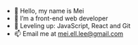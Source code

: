 - 👋 Hello, my name is Mei
- 👀 I’m a front-end web developer
- 🌱 Leveling up: JavaScript, React and Git
- 📫 Email me at mei.ell.lee@gmail.com

<!---
meillee/meillee is a ✨ special ✨ repository because its `README.md` (this file) appears on your GitHub profile.
You can click the Preview link to take a look at your changes.
--->
